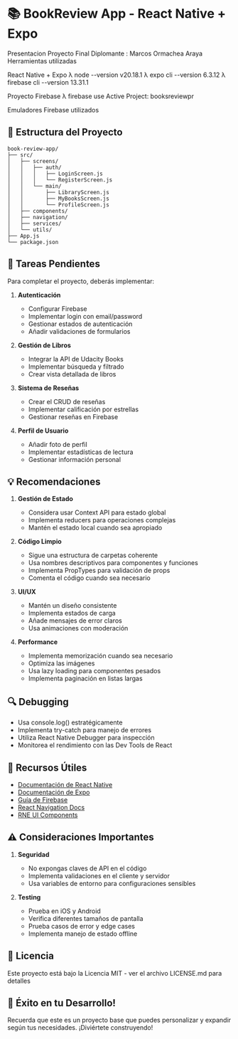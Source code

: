 
# 📚 BookReview App - React Native + Expo

Presentacion Proyecto Final
Diplomante : Marcos Ormachea Araya
Herramientas utilizadas

React Native + Expo
λ node --version
v20.18.1
λ expo cli --version
6.3.12
λ firebase cli --version
13.31.1

Proyecto Firebase
λ firebase use
Active Project: booksreviewpr

Emuladores Firebase utilizados





## 📁 Estructura del Proyecto

```
book-review-app/
├── src/
│   ├── screens/
│   │   ├── auth/
│   │   │   ├── LoginScreen.js
│   │   │   └── RegisterScreen.js
│   │   └── main/
│   │       ├── LibraryScreen.js
│   │       ├── MyBooksScreen.js
│   │       └── ProfileScreen.js
│   ├── components/
│   ├── navigation/
│   ├── services/
│   └── utils/
├── App.js
└── package.json
```

## 🎯 Tareas Pendientes

Para completar el proyecto, deberás implementar:

1. **Autenticación**
   - Configurar Firebase
   - Implementar login con email/password
   - Gestionar estados de autenticación
   - Añadir validaciones de formularios

2. **Gestión de Libros**
   - Integrar la API de Udacity Books
   - Implementar búsqueda y filtrado
   - Crear vista detallada de libros

3. **Sistema de Reseñas**
   - Crear el CRUD de reseñas
   - Implementar calificación por estrellas
   - Gestionar reseñas en Firebase

4. **Perfil de Usuario**
   - Añadir foto de perfil
   - Implementar estadísticas de lectura
   - Gestionar información personal

## 💡 Recomendaciones

1. **Gestión de Estado**
   - Considera usar Context API para estado global
   - Implementa reducers para operaciones complejas
   - Mantén el estado local cuando sea apropiado

2. **Código Limpio**
   - Sigue una estructura de carpetas coherente
   - Usa nombres descriptivos para componentes y funciones
   - Implementa PropTypes para validación de props
   - Comenta el código cuando sea necesario

3. **UI/UX**
   - Mantén un diseño consistente
   - Implementa estados de carga
   - Añade mensajes de error claros
   - Usa animaciones con moderación

4. **Performance**
   - Implementa memorización cuando sea necesario
   - Optimiza las imágenes
   - Usa lazy loading para componentes pesados
   - Implementa paginación en listas largas

## 🔍 Debugging

- Usa console.log() estratégicamente
- Implementa try-catch para manejo de errores
- Utiliza React Native Debugger para inspección
- Monitorea el rendimiento con las Dev Tools de React

## 📝 Recursos Útiles

- [Documentación de React Native](https://reactnative.dev/docs/getting-started)
- [Documentación de Expo](https://docs.expo.dev/)
- [Guía de Firebase](https://firebase.google.com/docs)
- [React Navigation Docs](https://reactnavigation.org/)
- [RNE UI Components](https://reactnativeelements.com/)

## ⚠️ Consideraciones Importantes

1. **Seguridad**
   - No expongas claves de API en el código
   - Implementa validaciones en el cliente y servidor
   - Usa variables de entorno para configuraciones sensibles

2. **Testing**
   - Prueba en iOS y Android
   - Verifica diferentes tamaños de pantalla
   - Prueba casos de error y edge cases
   - Implementa manejo de estado offline

## 📖 Licencia

Este proyecto está bajo la Licencia MIT - ver el archivo LICENSE.md para detalles

## 🎉 Éxito en tu Desarrollo!

Recuerda que este es un proyecto base que puedes personalizar y expandir según tus necesidades. ¡Diviértete construyendo!
```

